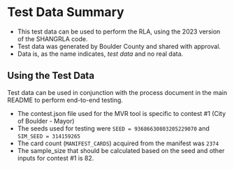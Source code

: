 # Test Data Summary
* This test data can be used to perform the RLA, using the 2023 version of the SHANGRLA code.
* Test data was generated by Boulder County and shared with approval.
* Data is, as the name indicates, _test data_ and no real data.


## Using the Test Data
Test data can be used in conjunction with the process document in the main README to perform end-to-end testing.
* The contest.json file used for the MVR tool is specific to contest #1 (City of Boulder - Mayor)
* The seeds used for testing were `SEED = 93686630803205229070` and `SIM_SEED = 314159265`
* The card count (`MANIFEST_CARDS`) acquired from the manifest was `2374`
* The sample_size that should be calculated based on the seed and other inputs for contest #1 is 82.
